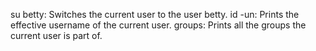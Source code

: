 su betty: Switches the current user to the user betty.
id -un: Prints the effective username of the current user.
groups: Prints all the groups the current user is part of.
